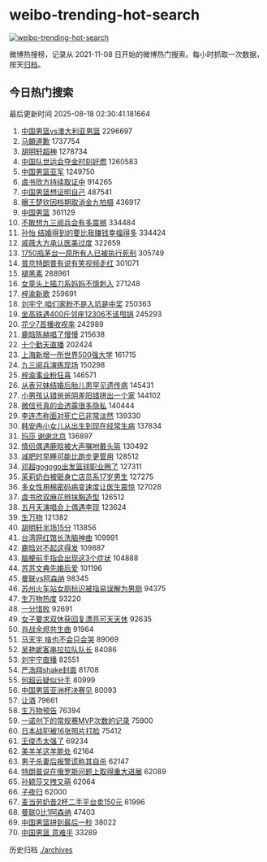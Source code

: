 # weibo-trending-hot-search

[![weibo-trending-hot-search](https://github.com/ameizi/weibo-trending-hot-search/actions/workflows/ci.yml/badge.svg)](https://github.com/ameizi/weibo-trending-hot-search/actions/workflows/ci.yml)

微博热搜榜，记录从 2021-11-08 日开始的微博热门搜索。每小时抓取一次数据，按天[归档](./archives)。

## 今日热门搜索

<!-- BEGIN --> 
最后更新时间 2025-08-18 02:30:41.181664 
1. [中国男篮vs澳大利亚男篮](https://s.weibo.com/weibo?q=%E4%B8%AD%E5%9B%BD%E7%94%B7%E7%AF%AEvs%E6%BE%B3%E5%A4%A7%E5%88%A9%E4%BA%9A%E7%94%B7%E7%AF%AE&t=31&band_rank=2&Refer=top) 2296697
1. [马頔道歉](https://s.weibo.com/weibo?q=%23%E9%A9%AC%E9%A0%94%E9%81%93%E6%AD%89%23&t=31&band_rank=1&Refer=top) 1737754
1. [胡明轩超神](https://s.weibo.com/weibo?q=%E8%83%A1%E6%98%8E%E8%BD%A9%E8%B6%85%E7%A5%9E&t=31&band_rank=2&Refer=top) 1278734
1. [中国队世运会夺金时刻好燃](https://s.weibo.com/weibo?q=%23%E4%B8%AD%E5%9B%BD%E9%98%9F%E4%B8%96%E8%BF%90%E4%BC%9A%E5%A4%BA%E9%87%91%E6%97%B6%E5%88%BB%E5%A5%BD%E7%87%83%23&t=31&band_rank=3&Refer=top) 1260583
1. [中国男篮亚军](https://s.weibo.com/weibo?q=%E4%B8%AD%E5%9B%BD%E7%94%B7%E7%AF%AE%E4%BA%9A%E5%86%9B&t=31&band_rank=4&Refer=top) 1249750
1. [虞书欣方持续取证中](https://s.weibo.com/weibo?q=%23%E8%99%9E%E4%B9%A6%E6%AC%A3%E6%96%B9%E6%8C%81%E7%BB%AD%E5%8F%96%E8%AF%81%E4%B8%AD%23&t=31&band_rank=4&Refer=top) 914265
1. [中国男篮想证明自己](https://s.weibo.com/weibo?q=%23%E4%B8%AD%E5%9B%BD%E7%94%B7%E7%AF%AE%E6%83%B3%E8%AF%81%E6%98%8E%E8%87%AA%E5%B7%B1%23&t=31&band_rank=5&Refer=top) 487541
1. [曝王楚钦因档期取消金九拍摄](https://s.weibo.com/weibo?q=%E6%9B%9D%E7%8E%8B%E6%A5%9A%E9%92%A6%E5%9B%A0%E6%A1%A3%E6%9C%9F%E5%8F%96%E6%B6%88%E9%87%91%E4%B9%9D%E6%8B%8D%E6%91%84&t=31&band_rank=5&Refer=top) 436917
1. [中国男篮](https://s.weibo.com/weibo?q=%E4%B8%AD%E5%9B%BD%E7%94%B7%E7%AF%AE&t=31&band_rank=7&Refer=top) 361129
1. [不敢想九三阅兵会有多震撼](https://s.weibo.com/weibo?q=%23%E4%B8%8D%E6%95%A2%E6%83%B3%E4%B9%9D%E4%B8%89%E9%98%85%E5%85%B5%E4%BC%9A%E6%9C%89%E5%A4%9A%E9%9C%87%E6%92%BC%23&t=31&band_rank=6&Refer=top) 334484
1. [孙怡 结婚得到的要比我赚钱幸福得多](https://s.weibo.com/weibo?q=%E5%AD%99%E6%80%A1%20%E7%BB%93%E5%A9%9A%E5%BE%97%E5%88%B0%E7%9A%84%E8%A6%81%E6%AF%94%E6%88%91%E8%B5%9A%E9%92%B1%E5%B9%B8%E7%A6%8F%E5%BE%97%E5%A4%9A&t=31&band_rank=7&Refer=top) 334424
1. [戚薇大方承认医美过度](https://s.weibo.com/weibo?q=%23%E6%88%9A%E8%96%87%E5%A4%A7%E6%96%B9%E6%89%BF%E8%AE%A4%E5%8C%BB%E7%BE%8E%E8%BF%87%E5%BA%A6%23&t=31&band_rank=8&Refer=top) 322659
1. [1750瓶茅台一原所有人已被执行死刑](https://s.weibo.com/weibo?q=%231750%E7%93%B6%E8%8C%85%E5%8F%B0%E4%B8%80%E5%8E%9F%E6%89%80%E6%9C%89%E4%BA%BA%E5%B7%B2%E8%A2%AB%E6%89%A7%E8%A1%8C%E6%AD%BB%E5%88%91%23&t=31&band_rank=9&Refer=top) 305749
1. [普京特朗普有说有笑视频走红](https://s.weibo.com/weibo?q=%23%E6%99%AE%E4%BA%AC%E7%89%B9%E6%9C%97%E6%99%AE%E6%9C%89%E8%AF%B4%E6%9C%89%E7%AC%91%E8%A7%86%E9%A2%91%E8%B5%B0%E7%BA%A2%23&t=31&band_rank=10&Refer=top) 301071
1. [褪黑素](https://s.weibo.com/weibo?q=%E8%A4%AA%E9%BB%91%E7%B4%A0&t=31&band_rank=11&Refer=top) 288961
1. [女童头上插刀系妈妈不慎刺入](https://s.weibo.com/weibo?q=%23%E5%A5%B3%E7%AB%A5%E5%A4%B4%E4%B8%8A%E6%8F%92%E5%88%80%E7%B3%BB%E5%A6%88%E5%A6%88%E4%B8%8D%E6%85%8E%E5%88%BA%E5%85%A5%23&t=31&band_rank=12&Refer=top) 271248
1. [梓渝新歌](https://s.weibo.com/weibo?q=%E6%A2%93%E6%B8%9D%E6%96%B0%E6%AD%8C&t=31&band_rank=13&Refer=top) 259691
1. [刘宇宁 咱们家粉不是入坑是中奖](https://s.weibo.com/weibo?q=%E5%88%98%E5%AE%87%E5%AE%81%20%E5%92%B1%E4%BB%AC%E5%AE%B6%E7%B2%89%E4%B8%8D%E6%98%AF%E5%85%A5%E5%9D%91%E6%98%AF%E4%B8%AD%E5%A5%96&t=31&band_rank=14&Refer=top) 250363
1. [坐高铁遇400斤邻座12306不该甩锅](https://s.weibo.com/weibo?q=%23%E5%9D%90%E9%AB%98%E9%93%81%E9%81%87400%E6%96%A4%E9%82%BB%E5%BA%A712306%E4%B8%8D%E8%AF%A5%E7%94%A9%E9%94%85%23&t=31&band_rank=15&Refer=top) 245293
1. [花少7首播收视率](https://s.weibo.com/weibo?q=%23%E8%8A%B1%E5%B0%917%E9%A6%96%E6%92%AD%E6%94%B6%E8%A7%86%E7%8E%87%23&t=31&band_rank=16&Refer=top) 242989
1. [鹿晗陈赫唱了慢慢](https://s.weibo.com/weibo?q=%E9%B9%BF%E6%99%97%E9%99%88%E8%B5%AB%E5%94%B1%E4%BA%86%E6%85%A2%E6%85%A2&t=31&band_rank=17&Refer=top) 215638
1. [十个勤天直播](https://s.weibo.com/weibo?q=%E5%8D%81%E4%B8%AA%E5%8B%A4%E5%A4%A9%E7%9B%B4%E6%92%AD&t=31&band_rank=18&Refer=top) 202424
1. [上海新增一所世界500强大学](https://s.weibo.com/weibo?q=%23%E4%B8%8A%E6%B5%B7%E6%96%B0%E5%A2%9E%E4%B8%80%E6%89%80%E4%B8%96%E7%95%8C500%E5%BC%BA%E5%A4%A7%E5%AD%A6%23&t=31&band_rank=19&Refer=top) 161715
1. [九三阅兵演练现场](https://s.weibo.com/weibo?q=%23%E4%B9%9D%E4%B8%89%E9%98%85%E5%85%B5%E6%BC%94%E7%BB%83%E7%8E%B0%E5%9C%BA%23&t=31&band_rank=20&Refer=top) 150298
1. [梓渝事业粉狂喜](https://s.weibo.com/weibo?q=%23%E6%A2%93%E6%B8%9D%E4%BA%8B%E4%B8%9A%E7%B2%89%E7%8B%82%E5%96%9C%23&t=31&band_rank=21&Refer=top) 146571
1. [从表兄妹结婚后胎儿患罕见遗传病](https://s.weibo.com/weibo?q=%23%E4%BB%8E%E8%A1%A8%E5%85%84%E5%A6%B9%E7%BB%93%E5%A9%9A%E5%90%8E%E8%83%8E%E5%84%BF%E6%82%A3%E7%BD%95%E8%A7%81%E9%81%97%E4%BC%A0%E7%97%85%23&t=31&band_rank=22&Refer=top) 145431
1. [小男孩认错爸爸阴差阳错拼出一个家](https://s.weibo.com/weibo?q=%23%E5%B0%8F%E7%94%B7%E5%AD%A9%E8%AE%A4%E9%94%99%E7%88%B8%E7%88%B8%E9%98%B4%E5%B7%AE%E9%98%B3%E9%94%99%E6%8B%BC%E5%87%BA%E4%B8%80%E4%B8%AA%E5%AE%B6%23&t=31&band_rank=23&Refer=top) 144102
1. [微信号真的会透露很多隐私](https://s.weibo.com/weibo?q=%E5%BE%AE%E4%BF%A1%E5%8F%B7%E7%9C%9F%E7%9A%84%E4%BC%9A%E9%80%8F%E9%9C%B2%E5%BE%88%E5%A4%9A%E9%9A%90%E7%A7%81&t=31&band_rank=24&Refer=top) 140444
1. [李连杰称面对死亡已非常淡然](https://s.weibo.com/weibo?q=%23%E6%9D%8E%E8%BF%9E%E6%9D%B0%E7%A7%B0%E9%9D%A2%E5%AF%B9%E6%AD%BB%E4%BA%A1%E5%B7%B2%E9%9D%9E%E5%B8%B8%E6%B7%A1%E7%84%B6%23&t=31&band_rank=25&Refer=top) 139330
1. [韩安冉小女儿从出生到现在经常生病](https://s.weibo.com/weibo?q=%23%E9%9F%A9%E5%AE%89%E5%86%89%E5%B0%8F%E5%A5%B3%E5%84%BF%E4%BB%8E%E5%87%BA%E7%94%9F%E5%88%B0%E7%8E%B0%E5%9C%A8%E7%BB%8F%E5%B8%B8%E7%94%9F%E7%97%85%23&t=31&band_rank=26&Refer=top) 137834
1. [玛莎 谢谢北京](https://s.weibo.com/weibo?q=%E7%8E%9B%E8%8E%8E%20%E8%B0%A2%E8%B0%A2%E5%8C%97%E4%BA%AC&t=31&band_rank=27&Refer=top) 136897
1. [情侣偶遇鹿晗被大声嘱咐戴头盔](https://s.weibo.com/weibo?q=%23%E6%83%85%E4%BE%A3%E5%81%B6%E9%81%87%E9%B9%BF%E6%99%97%E8%A2%AB%E5%A4%A7%E5%A3%B0%E5%98%B1%E5%92%90%E6%88%B4%E5%A4%B4%E7%9B%94%23&t=31&band_rank=28&Refer=top) 130492
1. [减肥时早睡可能比跑步更管用](https://s.weibo.com/weibo?q=%23%E5%87%8F%E8%82%A5%E6%97%B6%E6%97%A9%E7%9D%A1%E5%8F%AF%E8%83%BD%E6%AF%94%E8%B7%91%E6%AD%A5%E6%9B%B4%E7%AE%A1%E7%94%A8%23&t=31&band_rank=29&Refer=top) 128512
1. [邓超gogogo出发篮球职业圈了](https://s.weibo.com/weibo?q=%23%E9%82%93%E8%B6%85gogogo%E5%87%BA%E5%8F%91%E7%AF%AE%E7%90%83%E8%81%8C%E4%B8%9A%E5%9C%88%E4%BA%86%23&t=31&band_rank=30&Refer=top) 127311
1. [茉莉奶白被砸身亡店员系17岁男生](https://s.weibo.com/weibo?q=%23%E8%8C%89%E8%8E%89%E5%A5%B6%E7%99%BD%E8%A2%AB%E7%A0%B8%E8%BA%AB%E4%BA%A1%E5%BA%97%E5%91%98%E7%B3%BB17%E5%B2%81%E7%94%B7%E7%94%9F%23&t=31&band_rank=31&Refer=top) 127275
1. [多女性用棉密码病变速度让医生震惊](https://s.weibo.com/weibo?q=%23%E5%A4%9A%E5%A5%B3%E6%80%A7%E7%94%A8%E6%A3%89%E5%AF%86%E7%A0%81%E7%97%85%E5%8F%98%E9%80%9F%E5%BA%A6%E8%AE%A9%E5%8C%BB%E7%94%9F%E9%9C%87%E6%83%8A%23&t=31&band_rank=32&Refer=top) 127028
1. [虞书欣双麻花辫抹胸造型](https://s.weibo.com/weibo?q=%23%E8%99%9E%E4%B9%A6%E6%AC%A3%E5%8F%8C%E9%BA%BB%E8%8A%B1%E8%BE%AB%E6%8A%B9%E8%83%B8%E9%80%A0%E5%9E%8B%23&t=31&band_rank=33&Refer=top) 126512
1. [五月天演唱会上偶遇李现](https://s.weibo.com/weibo?q=%23%E4%BA%94%E6%9C%88%E5%A4%A9%E6%BC%94%E5%94%B1%E4%BC%9A%E4%B8%8A%E5%81%B6%E9%81%87%E6%9D%8E%E7%8E%B0%23&t=31&band_rank=34&Refer=top) 123624
1. [生万物](https://s.weibo.com/weibo?q=%E7%94%9F%E4%B8%87%E7%89%A9&t=31&band_rank=35&Refer=top) 121382
1. [胡明轩半场15分](https://s.weibo.com/weibo?q=%23%E8%83%A1%E6%98%8E%E8%BD%A9%E5%8D%8A%E5%9C%BA15%E5%88%86%23&t=31&band_rank=13&Refer=top) 113856
1. [台湾网红馆长洗脑神曲](https://s.weibo.com/weibo?q=%E5%8F%B0%E6%B9%BE%E7%BD%91%E7%BA%A2%E9%A6%86%E9%95%BF%E6%B4%97%E8%84%91%E7%A5%9E%E6%9B%B2&t=31&band_rank=36&Refer=top) 109991
1. [鹿晗对不起这得发](https://s.weibo.com/weibo?q=%E9%B9%BF%E6%99%97%E5%AF%B9%E4%B8%8D%E8%B5%B7%E8%BF%99%E5%BE%97%E5%8F%91&t=31&band_rank=21&Refer=top) 109887
1. [脑梗前手指会出现这3个症状](https://s.weibo.com/weibo?q=%23%E8%84%91%E6%A2%97%E5%89%8D%E6%89%8B%E6%8C%87%E4%BC%9A%E5%87%BA%E7%8E%B0%E8%BF%993%E4%B8%AA%E7%97%87%E7%8A%B6%23&t=31&band_rank=37&Refer=top) 104888
1. [苏苏文典先婚后爱](https://s.weibo.com/weibo?q=%23%E8%8B%8F%E8%8B%8F%E6%96%87%E5%85%B8%E5%85%88%E5%A9%9A%E5%90%8E%E7%88%B1%23&t=31&band_rank=19&Refer=top) 101196
1. [曼联vs阿森纳](https://s.weibo.com/weibo?q=%E6%9B%BC%E8%81%94vs%E9%98%BF%E6%A3%AE%E7%BA%B3&t=31&band_rank=38&Refer=top) 98345
1. [苏州火车站女厕标识被指易误解为男厕](https://s.weibo.com/weibo?q=%23%E8%8B%8F%E5%B7%9E%E7%81%AB%E8%BD%A6%E7%AB%99%E5%A5%B3%E5%8E%95%E6%A0%87%E8%AF%86%E8%A2%AB%E6%8C%87%E6%98%93%E8%AF%AF%E8%A7%A3%E4%B8%BA%E7%94%B7%E5%8E%95%23&t=31&band_rank=39&Refer=top) 94375
1. [生万物热度](https://s.weibo.com/weibo?q=%E7%94%9F%E4%B8%87%E7%89%A9%E7%83%AD%E5%BA%A6&t=31&band_rank=40&Refer=top) 93220
1. [一分惜败](https://s.weibo.com/weibo?q=%E4%B8%80%E5%88%86%E6%83%9C%E8%B4%A5&t=31&band_rank=18&Refer=top) 92691
1. [女子要求双休获回复漂亮可天天休](https://s.weibo.com/weibo?q=%23%E5%A5%B3%E5%AD%90%E8%A6%81%E6%B1%82%E5%8F%8C%E4%BC%91%E8%8E%B7%E5%9B%9E%E5%A4%8D%E6%BC%82%E4%BA%AE%E5%8F%AF%E5%A4%A9%E5%A4%A9%E4%BC%91%23&t=31&band_rank=41&Refer=top) 92635
1. [肖战余烬共生曲](https://s.weibo.com/weibo?q=%E8%82%96%E6%88%98%E4%BD%99%E7%83%AC%E5%85%B1%E7%94%9F%E6%9B%B2&t=31&band_rank=42&Refer=top) 91964
1. [马天宇 啥也不会只会哭](https://s.weibo.com/weibo?q=%E9%A9%AC%E5%A4%A9%E5%AE%87%20%E5%95%A5%E4%B9%9F%E4%B8%8D%E4%BC%9A%E5%8F%AA%E4%BC%9A%E5%93%AD&t=31&band_rank=43&Refer=top) 89069
1. [吴艳妮客串拉拉队队长](https://s.weibo.com/weibo?q=%23%E5%90%B4%E8%89%B3%E5%A6%AE%E5%AE%A2%E4%B8%B2%E6%8B%89%E6%8B%89%E9%98%9F%E9%98%9F%E9%95%BF%23&t=31&band_rank=44&Refer=top) 84086
1. [刘宇宁直播](https://s.weibo.com/weibo?q=%E5%88%98%E5%AE%87%E5%AE%81%E7%9B%B4%E6%92%AD&t=31&band_rank=45&Refer=top) 82551
1. [严浩翔shake封面](https://s.weibo.com/weibo?q=%23%E4%B8%A5%E6%B5%A9%E7%BF%94shake%E5%B0%81%E9%9D%A2%23&t=31&band_rank=25&Refer=top) 81708
1. [何超云疑似分手](https://s.weibo.com/weibo?q=%23%E4%BD%95%E8%B6%85%E4%BA%91%E7%96%91%E4%BC%BC%E5%88%86%E6%89%8B%23&t=31&band_rank=46&Refer=top) 80999
1. [中国男篮亚洲杯决赛见](https://s.weibo.com/weibo?q=%23%E4%B8%AD%E5%9B%BD%E7%94%B7%E7%AF%AE%E4%BA%9A%E6%B4%B2%E6%9D%AF%E5%86%B3%E8%B5%9B%E8%A7%81%23&t=31&band_rank=19&Refer=top) 80093
1. [让酒](https://s.weibo.com/weibo?q=%E8%AE%A9%E9%85%92&t=31&band_rank=47&Refer=top) 79661
1. [生万物预告](https://s.weibo.com/weibo?q=%E7%94%9F%E4%B8%87%E7%89%A9%E9%A2%84%E5%91%8A&t=31&band_rank=48&Refer=top) 76394
1. [一诺创下的常规赛MVP次数的记录](https://s.weibo.com/weibo?q=%E4%B8%80%E8%AF%BA%E5%88%9B%E4%B8%8B%E7%9A%84%E5%B8%B8%E8%A7%84%E8%B5%9BMVP%E6%AC%A1%E6%95%B0%E7%9A%84%E8%AE%B0%E5%BD%95&t=31&band_rank=49&Refer=top) 75900
1. [日本战犯被16张照片打脸](https://s.weibo.com/weibo?q=%23%E6%97%A5%E6%9C%AC%E6%88%98%E7%8A%AF%E8%A2%AB16%E5%BC%A0%E7%85%A7%E7%89%87%E6%89%93%E8%84%B8%23&t=31&band_rank=50&Refer=top) 75412
1. [王俊杰太强了](https://s.weibo.com/weibo?q=%23%E7%8E%8B%E4%BF%8A%E6%9D%B0%E5%A4%AA%E5%BC%BA%E4%BA%86%23&t=31&band_rank=21&Refer=top) 69234
1. [美羊羊这羊能处](https://s.weibo.com/weibo?q=%E7%BE%8E%E7%BE%8A%E7%BE%8A%E8%BF%99%E7%BE%8A%E8%83%BD%E5%A4%84&t=31&band_rank=37&Refer=top) 62164
1. [男子杀妻后报警谎称其自杀](https://s.weibo.com/weibo?q=%23%E7%94%B7%E5%AD%90%E6%9D%80%E5%A6%BB%E5%90%8E%E6%8A%A5%E8%AD%A6%E8%B0%8E%E7%A7%B0%E5%85%B6%E8%87%AA%E6%9D%80%23&t=31&band_rank=39&Refer=top) 62147
1. [特朗普说在俄罗斯问题上取得重大进展](https://s.weibo.com/weibo?q=%23%E7%89%B9%E6%9C%97%E6%99%AE%E8%AF%B4%E5%9C%A8%E4%BF%84%E7%BD%97%E6%96%AF%E9%97%AE%E9%A2%98%E4%B8%8A%E5%8F%96%E5%BE%97%E9%87%8D%E5%A4%A7%E8%BF%9B%E5%B1%95%23&t=31&band_rank=43&Refer=top) 62089
1. [孙颖莎又拽又萌](https://s.weibo.com/weibo?q=%E5%AD%99%E9%A2%96%E8%8E%8E%E5%8F%88%E6%8B%BD%E5%8F%88%E8%90%8C&t=31&band_rank=45&Refer=top) 62064
1. [子夜归](https://s.weibo.com/weibo?q=%E5%AD%90%E5%A4%9C%E5%BD%92&t=31&band_rank=49&Refer=top) 62000
1. [麦当劳奶昔2杯二手平台卖150元](https://s.weibo.com/weibo?q=%23%E9%BA%A6%E5%BD%93%E5%8A%B3%E5%A5%B6%E6%98%942%E6%9D%AF%E4%BA%8C%E6%89%8B%E5%B9%B3%E5%8F%B0%E5%8D%96150%E5%85%83%23&t=31&band_rank=50&Refer=top) 61996
1. [曼联0比1阿森纳](https://s.weibo.com/weibo?q=%23%E6%9B%BC%E8%81%940%E6%AF%941%E9%98%BF%E6%A3%AE%E7%BA%B3%23&t=31&band_rank=28&Refer=top) 47403
1. [中国男篮拼到最后一秒](https://s.weibo.com/weibo?q=%23%E4%B8%AD%E5%9B%BD%E7%94%B7%E7%AF%AE%E6%8B%BC%E5%88%B0%E6%9C%80%E5%90%8E%E4%B8%80%E7%A7%92%23&t=31&band_rank=38&Refer=top) 38022
1. [中国男篮 意难平](https://s.weibo.com/weibo?q=%E4%B8%AD%E5%9B%BD%E7%94%B7%E7%AF%AE%20%E6%84%8F%E9%9A%BE%E5%B9%B3&t=31&band_rank=50&Refer=top) 33289
<!-- END -->

历史归档 [./archives](./archives)

